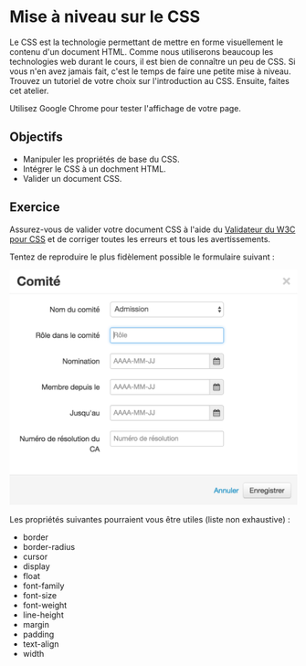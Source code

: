 Mise à niveau sur le CSS
========================

Le CSS est la technologie permettant de mettre en forme visuellement le contenu
d'un document HTML. Comme nous utiliserons beaucoup les technologies web durant
le cours, il est bien de connaître un peu de CSS. Si vous n'en avez jamais
fait, c'est le temps de faire une petite mise à niveau. Trouvez un tutoriel de
votre choix sur l'introduction au CSS. Ensuite, faites cet atelier.

Utilisez Google Chrome pour tester l'affichage de votre page.

Objectifs
---------

* Manipuler les propriétés de base du CSS.
* Intégrer le CSS à un dochment HTML.
* Valider un document CSS.

Exercice
--------

Assurez-vous de valider votre document CSS à l'aide du
[Validateur du W3C pour CSS](???) et de corriger toutes les erreurs
et tous les avertissements.

Tentez de reproduire le plus fidèlement possible le formulaire suivant :

![Ajout d'un comité](comites.png)

Les propriétés suivantes pourraient vous être utiles (liste non exhaustive) :
* border
* border-radius
* cursor
* display
* float
* font-family
* font-size
* font-weight
* line-height
* margin
* padding
* text-align
* width
